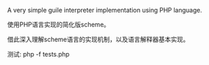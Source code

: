 A very simple guile interpreter implementation using PHP language.

使用PHP语言实现的简化版scheme。

借此深入理解scheme语言的实现机制，以及语言解释器基本实现。

测试:
        php -f tests.php
